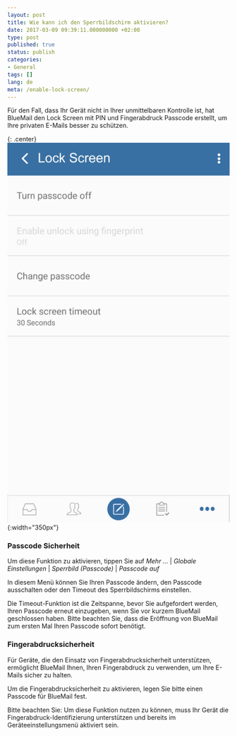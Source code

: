 ```yaml
---
layout: post
title: Wie kann ich den Sperrbildschirm aktivieren?
date: 2017-03-09 09:39:11.000000000 +02:00
type: post
published: true
status: publish
categories:
- General
tags: []
lang: de
meta: /enable-lock-screen/
---
```


Für den Fall, dass Ihr Gerät nicht in Ihrer unmittelbaren Kontrolle ist, hat BlueMail den Lock Screen mit PIN und Fingerabdruck Passcode erstellt, um Ihre privaten E-Mails besser zu schützen.

{: .center}
![Lockscreen](/assets/LockscreenBlue-601x1024.jpg){:width="350px"}

### Passcode Sicherheit

Um diese Funktion zu aktivieren, tippen Sie auf *Mehr ...* \| *Globale Einstellungen* \| *Sperrbild (Passcode)* \| *Passcode auf*

In diesem Menü können Sie Ihren Passcode ändern, den Passcode ausschalten oder den Timeout des Sperrbildschirms einstellen.

Die Timeout-Funktion ist die Zeitspanne, bevor Sie aufgefordert werden, Ihren Passcode erneut einzugeben, wenn Sie vor kurzem BlueMail geschlossen haben. Bitte beachten Sie, dass die Eröffnung von BlueMail zum ersten Mal Ihren Passcode sofort benötigt.

### Fingerabdrucksicherheit

Für Geräte, die den Einsatz von Fingerabdrucksicherheit unterstützen, ermöglicht BlueMail Ihnen, Ihren Fingerabdruck zu verwenden, um Ihre E-Mails sicher zu halten.

Um die Fingerabdrucksicherheit zu aktivieren, legen Sie bitte einen Passcode für BlueMail fest.

Bitte beachten Sie: Um diese Funktion nutzen zu können, muss Ihr Gerät die Fingerabdruck-Identifizierung unterstützen und bereits im Geräteeinstellungsmenü aktiviert sein.
